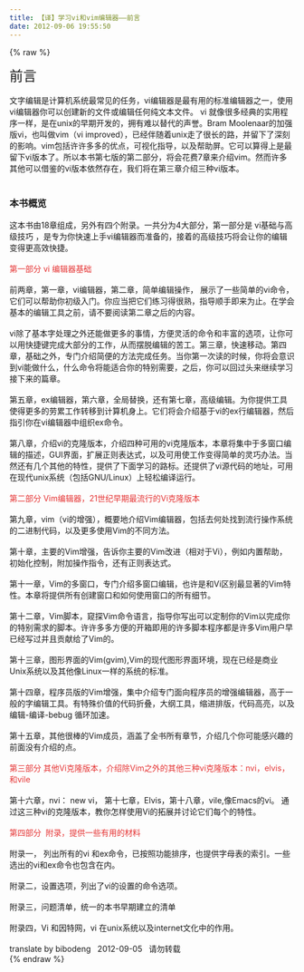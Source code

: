 ```yaml
---
title: 【译】学习vi和vim编辑器——前言
date: 2012-09-06 19:55:50
---
```

{% raw %}
<div><span style="font-family:'Arial Black';font-size:24px;">前言</span></div>
<div>&nbsp;</div>
<div>文字编辑是计算机系统最常见的任务，vi编辑器是最有用的标准编辑器之一，使用vi编辑器你可以创建新的文件或编辑任何纯文本文件。 vi 就像很多经典的实用程序一样，是在unix的早期开发的，拥有难以替代的声誉。Bram Moolenaar的加强版vi，也叫做vim（vi 
improved），已经伴随着unix走了很长的路，并留下了深刻的影响。vim包括许许多多的优点，可视化指导，以及帮助屏。它可以算得上是最留下vi版本了。所以本书第七版的第二部分，将会花费7章来介绍vim。然而许多其他可以借鉴的vi版本依然存在，我们将在第三章介绍三种vi版本。</div>
<div>&nbsp;</div>
<div><h3>本书概览</h3>
</div>
<div>这本书由18章组成，另外有四个附录。一共分为4大部分，第一部分是 vi基础与高级技巧 
，是专为你快速上手vi编辑器而准备的，接着的高级技巧将会让你的编辑变得更高效快捷。</div>
<div><br />
</div>
<div><span style="color:#e53333;">第一部分 vi 编辑器基础</span></div>
<div>&nbsp;</div>
<div>前两章，第一章，vi编辑器，第二章，简单编辑操作， 
展示了一些简单的vi命令，它们可以帮助你初级入门。你应当把它们练习得很熟，指导顺手即来为止。在学会基本的编辑工具之前，请不要阅读第二章之后的内容。</div>
<div>&nbsp;</div>
<div>vi除了基本字处理之外还能做更多的事情，方便灵活的命令和丰富的选项，让你可以用快捷键完成大部分的工作，从而摆脱编辑的苦工。第三章，快速移动。第四章，基础之外，专门介绍简便的方法完成任务。当你第一次读的时候，你将会意识到vi能做什么，什么命令将能适合你的特别需要，之后，你可以回过头来继续学习接下来的篇章。</div>
<div>&nbsp;</div>
<div>第五章，ex编辑器，第六章，全局替换，还有第七章，高级编辑。为你提供工具使得更多的劳累工作转移到计算机身上。它们将会介绍基于vi的ex行编辑器，然后指引你在vi编辑器中组织ex命令。</div>
<div>&nbsp;</div>
<div>第八章，介绍vi的克隆版本，介绍四种可用的vi克隆版本，本章将集中于多窗口编辑的描述，GUI界面，扩展正则表达式，以及可用使工作变得简单的灵巧办法。当然还有几个其他的特性，提供了下面学习的路标。还提供了vi源代码的地址，可用在现代unix系统（包括GNU/Linux）上轻松编译运行。</div>
<div>&nbsp;</div>
<div><span style="color:#e53333;">第二部分 Vim编辑器，21世纪早期最流行的Vi克隆版本</span></div>
<div>&nbsp;</div>
<div>第九章，vim（vi的增强），概要地介绍Vim编辑器，包括去何处找到流行操作系统的二进制代码，以及更多使用Vim的不同方法。</div>
<div>&nbsp;</div>
<div>第十章，主要的Vim增强，告诉你主要的Vim改进（相对于Vi），例如内置帮助，初始化控制，附加操作指令，还有正则表达式。</div>
<div>&nbsp;</div>
<div>第十一章，Vim的多窗口，专门介绍多窗口编辑，也许是和Vi区别最显著的Vim特性。本章将提供所有创建窗口和如何使用窗口的所有细节。</div>
<div>&nbsp;</div>
<div>第十二章，Vim脚本，窥探Vim命令语言，指导你写出可以定制你的Vim以完成你的特别需求的脚本。许许多多方便的开箱即用的许多脚本程序都是许多Vim用户早已经写过并且贡献给了Vim的。</div>
<div>&nbsp;</div>
<div>第十三章，图形界面的Vim(gvim),Vim的现代图形界面环境，现在已经是商业Unix系统以及其他像Linux一样的系统的标准。</div>
<div>&nbsp;</div>
<div>第十四章，程序员版的Vim增强，集中介绍专门面向程序员的增强编辑器，高于一般的字编辑工具。有特殊价值的代码折叠，大纲工具，缩进排版，代码高亮，以及 
编辑-编译-bebug 循环加速。</div>
<div>&nbsp;</div>
<div>第十五章，其他很棒的Vim成员，涵盖了全书所有章节，介绍几个你可能感兴趣的前面没有介绍的点。</div>
<div>&nbsp;</div>
<div><span style="color:#e53333;">第三部分 其他Vi克隆版本，介绍除Vim之外的其他三种vi克隆版本：nvi，elvis，和vile</span></div>
<div>&nbsp;</div>
<div>第十六章，nvi： new vi， 第十七章，Elvis，第十八章，vile,像Emacs的vi。 
通过这三种vi的克隆版本，教你怎样使用Vi的拓展并讨论它们每个的特性。</div>
<div>&nbsp;</div>
<div><span style="color:#e53333;">第四部分&nbsp; 附录，提供一些有用的材料</span></div>
<div>&nbsp;</div>
<div>附录一， 列出所有的vi 和ex命令，已按照功能排序，也提供字母表的索引。一些选出的vi和ex命令也包含在内。</div>
<div>&nbsp;</div>
<div>附录二，设置选项，列出了vi的设置的命令选项。</div>
<div>&nbsp;</div>
<div>附录三，问题清单，统一的本书早期建立的清单</div>
<div>&nbsp;</div>
<div>附录四，Vi 和因特网，vi 在unix系统以及internet文化中的作用。</div>
<div><br />
</div>
<div>translate by bibodeng &nbsp; 2012-09-05 &nbsp; 请勿转载</div>
<style type="text/css">
body{
font-size: 14px;
line-space: 1.6em;
}

h3{
font-size: 1.5em;
background-color: #000000;
color:#ffffff;
padding: 10px;
-webkit-border-radius: 5px;
}
</style>{% endraw %}
